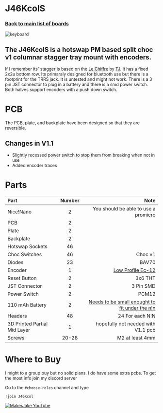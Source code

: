# J46KcolS
### [Back to main list of boards](https://github.com/MakerJake01/MakerJakes-keyboards) 
![keyboard](https://i.imgur.com/WfKBlX8.jpg)
## The J46KcolS is a hotswap PM based split choc v1 columnar stagger tray mount with encoders.
 If I remember its' stagger is based on the [Le Chiffre](https://github.com/tominabox1/Le-Chiffre-Keyboard) by [TJ](https://github.com/tominabox1). It has a fixed 2x2u bottom row. Its primaraly designed for bluetooth use but there is a footprint for the TRRS jack. It is untested and might not work. There is a 3 pin JST connector to plug in a battery and there is a smd power switch. Both halves support encoders with a push down switch. 

# PCB

The PCB, plate, and backplate have been designed so that they are reversible.

## Changes in V1.1
- Slightly recessed power switch to stop them from breaking when not in use 
- Added encoder traces

# Parts
| Part        | Number      | Note |
| :---        |    :----:   |          ---: |
| Nice!Nano   | 2           | You should be able to use a promicro |
| PCB | 2 | |
| Plate | 2 | |
| Backplate | 2 | | 
| Hotswap Sockets | 46  | |
| Choc Switches |46 |Choc v1 |
| Diodes   | 23        | BAV70      |
| Encoder | 1 | [Low Profile Ec-12](https://mkultra.click/low-profile-rotary-encoder-ec12/) | 
| Reset Button | 2 | 3x6 THT |
| JST Connector | 2 |3 Pin SMD |
| Power Switch | 2 | PCM12 |
| 110 mAh Battery | 2 | [Needs to be small enought to fit under the n!n](https://mkultra.click/301230-lipo-battery-with-jst-connector/)
| Headers  | 48 | 24 For each N!N |
| 3D Printed Partial Mid Layer | 1 | hopefully not needed with V1.1 pcb
| Screws | 20-28 | M2 at least 4mm |
  

# Where to Buy 
I might to a group buy but no solid plans. I do have some extra pcbs. To get the most info join my discord server

Go to the `#choose-roles` channel and type 
~~~
!join J46Kcol
~~~

[![MakerJake YouTube](https://img.shields.io/badge/Discord-5865F2?style=for-the-badge&logo=discord&logoColor=white)](https://discord.gg/ktUDJ3w) 